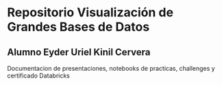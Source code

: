 # Repositorio Visualización de Grandes Bases de Datos
## Alumno Eyder Uriel Kinil Cervera

Documentacion de presentaciones, notebooks de practicas, challenges y certificado Databricks

